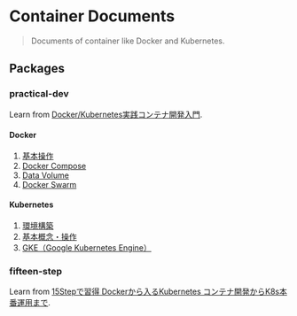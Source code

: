 # Container Documents
>Documents of container like Docker and Kubernetes.

## Packages
### practical-dev
Learn from [Docker/Kubernetes実践コンテナ開発入門](https://www.amazon.co.jp/o/ASIN/4297100339/gihyojp-22).

#### Docker
1. [基本操作](https://esa-pages.io/p/sharing/13096/posts/68/9ab3590c5a273812a769.html)
2. [Docker Compose](https://esa-pages.io/p/sharing/13096/posts/69/89de73e1906d4e1281bd.html)
3. [Data Volume](https://esa-pages.io/p/sharing/13096/posts/70/9f087e4dec2f3047e1ef.html)
4. [Docker Swarm](https://esa-pages.io/p/sharing/13096/posts/71/cd4df15999f3e96c315d.html)

#### Kubernetes
1. [環境構築](https://esa-pages.io/p/sharing/13096/posts/73/8d66b30d62bf6a94829b.html)
2. [基本概念・操作](https://esa-pages.io/p/sharing/13096/posts/72/44be1f1a2fb65e36076c.html)
3. [GKE（Google Kubernetes Engine）](https://esa-pages.io/p/sharing/13096/posts/75/6c23c259d6057b9d4b63.html)

### fifteen-step
Learn from [15Stepで習得 Dockerから入るKubernetes コンテナ開発からK8s本番運用まで](https://www.amazon.co.jp/15Step%E3%81%A7%E7%BF%92%E5%BE%97-Docker%E3%81%8B%E3%82%89%E5%85%A5%E3%82%8BKubernetes-%E3%82%B3%E3%83%B3%E3%83%86%E3%83%8A%E9%96%8B%E7%99%BA%E3%81%8B%E3%82%89K8s%E6%9C%AC%E7%95%AA%E9%81%8B%E7%94%A8%E3%81%BE%E3%81%A7-StepUp-%E9%81%B8%E6%9B%B8/dp/4865941614/ref=sr_1_2?__mk_ja_JP=%E3%82%AB%E3%82%BF%E3%82%AB%E3%83%8A&keywords=k8s&qid=1577867858&s=books&sr=1-2).
